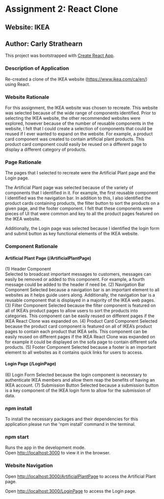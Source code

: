 # Assignment 2: React Clone
## Website: IKEA
## Author: Carly Strathearn 

This project was bootstrapped with [Create React App](https://github.com/facebook/create-react-app).

### Description of Application

Re-created a clone of the IKEA website (https://www.ikea.com/ca/en/) using React.

### Website Rationale

For this assignment, the IKEA website was chosen to recreate. This website was selected because of the wide range of components identified. Prior to selecting the IKEA website, the other recommended websites were explored, however because of the number of reusable components in the website, I felt that I could create a selection of components that could be reused if I ever wanted to expand on the website. For example, a product card component was created to contain artificial plant products. This product card component could easily be reused on a different page to display a different category of products.

### Page Rationale

The pages that I selected to recreate were the Artificial Plant page and the Login page. 

The Artificial Plant page was selected because of the variety of components that I identified in it. For example, the first reusable component I identified was the navigation bar. In addition to this, I also identified the product cards containing products, the filter button to sort the products on a given page, and the footer component. I felt that these components were pieces of UI that were common and key to all the product pages featured on the IKEA website. 

Additionally, the Login page was selected because I identified the login form and submit button as key functional elements of the IKEA website.

### Component Rationale

#### Artificial Plant Page (/ArtificialPlantPage)

  (1) Header Component  
        Selected to broadcast important messages to customers, messages can easily be removed or added to this component.
        For example, a fourth message could be added to the header if need be.
  (2) Navigation Bar Component
        Selected because a navigation bar is an important element to all websites as it helps guide users along.
        Additionally, the navigation bar is a reusable component that is displayed in a majority of the IKEA web pages.
  (3) Filter Component
        Selected because the filter component is featured on all of IKEA’s product pages to allow users to sort the products into categories.
        This component can be easily reused on different pages if the IKEA React Clone was expanded on.
  (4) Product Card Component
        Selected because the product card component is featured on all of IKEA’s product pages to contain each product that IKEA sells.
        This component can be easily reused on different pages if the IKEA React Clone was expanded on for example it could be displayed on the sofa page to contain different           sofa products.
  (5) Footer Component
        Selected because a footer is an important element to all websites as it contains quick links for users to access.
        
#### Login Page (/LoginPage)

  (6) Login Form
        Selected because the login component is necessary to authenticate IKEA members and allow them reap the benefits of having an IKEA account. 
  (7) Submission Button
        Selected because a submission button is a key component of the IKEA login form to allow for the submission of data.

### npm install

To install the necessary packages and their dependencies for this application please run the 'npm install' command in the terminal.

### npm start

Runs the app in the development mode.\
Open [http://localhost:3000](http://localhost:3000) to view it in the browser.

### Website Navigation

Open [http://localhost:3000/ArtificialPlantPage](http://localhost:3000/ArtificialPlantPage) to access the Artificial Plant page.

Open [http://localhost:3000/LoginPage](http://localhost:3000/LoginPage) to access the Login page.
